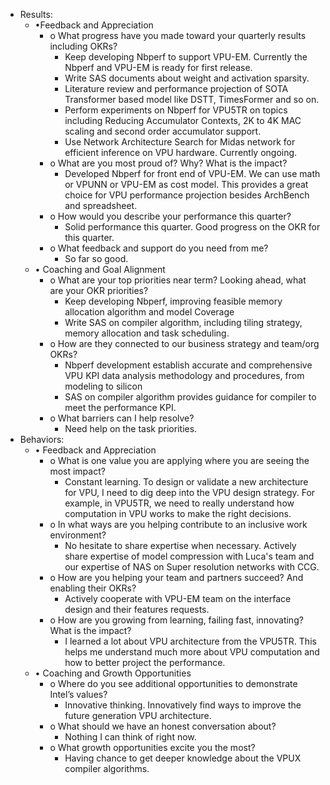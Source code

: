 - Results:
	- •Feedback and Appreciation
		- o What progress have you made toward your quarterly results including OKRs?
			- Keep developing Nbperf to support VPU-EM. Currently the Nbperf and VPU-EM is ready for first release.
			- Write SAS documents about weight and activation sparsity.
			- Literature review and performance projection of SOTA Transformer based model like DSTT, TimesFormer and so on.
			- Perform experiments on Nbperf for VPU5TR on topics including Reducing Accumulator Contexts, 2K to 4K MAC scaling and second order accumulator support.
			- Use Network Architecture Search for Midas network for efficient inference on VPU hardware. Currently ongoing.
		- o	What are you most proud of? Why? What is the impact?
			- Developed Nbperf for front end of VPU-EM. We can use math or VPUNN or VPU-EM as cost model. This provides a great choice for VPU performance projection besides ArchBench and spreadsheet.
		- o	How would you describe your performance this quarter?
			- Solid performance this quarter. Good progress on the OKR for this quarter.
		- o	What feedback and support do you need from me?
			- So far so good.
	- •	Coaching and Goal Alignment
		- o	What are your top priorities near term? Looking ahead, what are your OKR priorities?
			- Keep developing Nbperf, improving feasible memory allocation algorithm and model Coverage
			- Write SAS on compiler algorithm, including tiling strategy, memory allocation and task scheduling.
		- o	How are they connected to our business strategy and team/org OKRs?
			- Nbperf development establish accurate and comprehensive VPU KPI data analysis methodology and procedures, from modeling to silicon
			- SAS on compiler algorithm provides guidance for compiler to meet the performance KPI.
		- o	What barriers can I help resolve?
			- Need help on the task priorities.
- Behaviors:
	- •	Feedback and Appreciation
		- o	What is one value you are applying where you are seeing the most impact?
			- Constant learning. To design or validate a new architecture for VPU, I need to dig deep into the VPU design strategy. For example, in VPU5TR, we need to really understand how computation in VPU works to make the right decisions.
		- o	In what ways are you helping contribute to an inclusive work environment?
			- No hesitate to share expertise when necessary. Actively share expertise of model compression with Luca's team and our expertise of NAS on Super resolution networks with CCG.
		- o	How are you helping your team and partners succeed? And enabling their OKRs?
			- Actively cooperate with VPU-EM team on the interface design and their features requests.
		- o	How are you growing from learning, failing fast, innovating? What is the impact?
			- I learned a lot about VPU architecture from the VPU5TR. This helps me understand much more about VPU computation and how to better project the performance.
	- •	Coaching and Growth Opportunities
		- o	Where do you see additional opportunities to demonstrate Intel’s values?
			- Innovative thinking. Innovatively find ways to improve the future generation VPU architecture.
		- o	What should we have an honest conversation about?
			- Nothing I can think of right now.
		- o	What growth opportunities excite you the most?
			- Having chance to get deeper knowledge about the VPUX compiler algorithms.